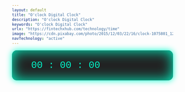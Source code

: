 ```yaml
---
layout: default
title: "O'clock Digital Clock"
description: "O'clock Digital Clock"
keywords: "O'clock Digital Clock"
urlx: "https://fintechxhub.com/technology/time"
image: "https://cdn.pixabay.com/photo/2015/12/03/22/16/clock-1075801_1280.jpg"
navTechnology: "active"
---
```

<style>
    .clock {
        color: #00ffcc;
        font-size: 30px;
        font-family: 'Courier New', Courier, monospace;
        background: #222;
        padding: 30px 60px;
        border-radius: 15px;
        box-shadow: 0 0 20px #00ffcc, 0 0 40px #00ffcc inset;
    }
</style>
<div class="col-md-6 offset-md-3">
    <div class="tags-widget widget-item">
        <div class="clock text-center">
            <span id="hours">00</span> :
            <span id="minutes">00</span> :
            <span id="seconds">00</span>
        </div>
    </div>
</div>
<script>
    function updateClock() {
        const now = new Date();
        const hours = String(now.getHours()).padStart(2, '0');
        const minutes = String(now.getMinutes()).padStart(2, '0');
        const seconds = String(now.getSeconds()).padStart(2, '0');
        document.getElementById('hours').textContent = hours;
        document.getElementById('minutes').textContent = minutes;
        document.getElementById('seconds').textContent = seconds;
    }
    setInterval(updateClock, 1000);
    updateClock(); // เรียกทันทีเพื่อไม่ให้หน้าจอว่างตอนโหลด
</script>